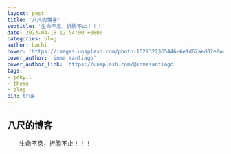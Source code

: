 ```yaml
---
layout: post
title: '八尺的博客'
subtitle: '生命不息，折腾不止！！！'
date: 2023-04-18 12:54:00 +0800
categories: blog
author: bachi
cover: 'https://images.unsplash.com/photo-1529322365446-6efd62aed02e?w=1600&q=900'
cover_author: 'inma santiago'
cover_author_link: 'https://unsplash.com/@inmasantiago'
tags: 
- jekyll 
- theme 
- blog 
pin: true
---
```


## 八尺的博客

&emsp;&emsp;生命不息，折腾不止！！！
